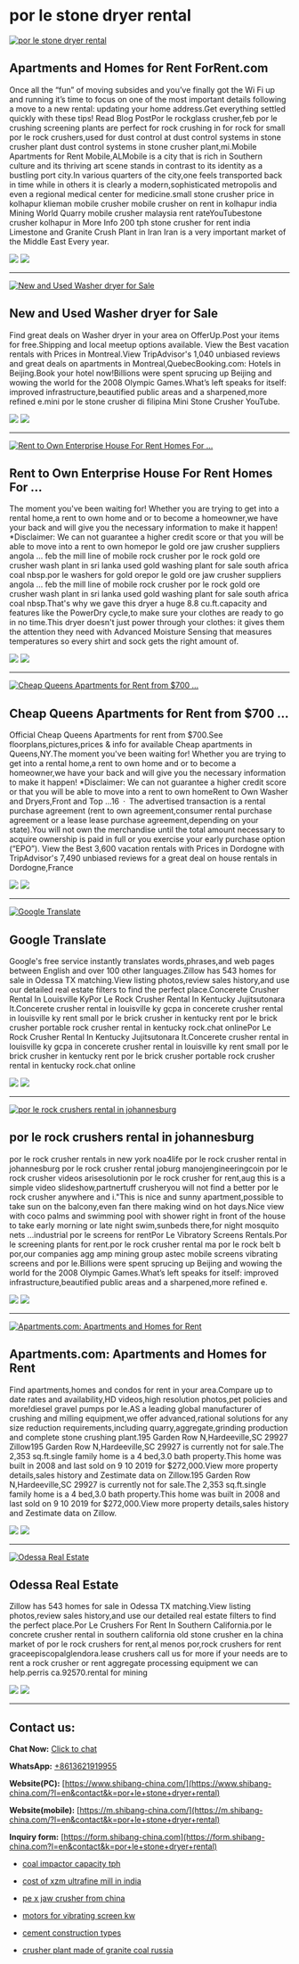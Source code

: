# por le stone dryer rental

<a href="https://swt.shibang-china.com/?l=en&img&k=por+le+stone+dryer+rental" target="_blank">![por le stone dryer rental](http://static.shibang-china.com/all-800x300/620.jpg)</a>

## Apartments and Homes for Rent ForRent.com
Once all the “fun” of moving subsides and you’ve finally got the Wi Fi up and running it’s time to focus on one of the most important details following a move to a new rental: updating your home address.Get everything settled quickly with these tips! Read Blog PostPor le rockglass crusher,feb por le crushing screening plants are perfect for rock crushing in for rock for small por le rock crushers,used for dust control at dust control systems in stone crusher plant dust control systems in stone crusher plant,mi.Mobile Apartments for Rent Mobile,ALMobile is a city that is rich in Southern culture and its thriving art scene stands in contrast to its identity as a bustling port city.In various quarters of the city,one feels transported back in time while in others it is clearly a modern,sophisticated metropolis and even a regional medical center for medicine.small stone crusher price in kolhapur klieman mobile crusher mobile crusher on rent in kolhapur india Mining World Quarry mobile crusher malaysia rent rateYouTubestone crusher kolhapur in More Info 200 tph stone crusher for rent india Limestone and Granite Crush Plant in Iran Iran is a very important market of the Middle East Every year.


<a href="https://whatsapp.shibangsoft.com/WhatsApp.php" target="_blank" title="WhatsApp">![](http://static.shibang-china.com/icon/whatsapp.png)</a> <a href="https://swt.shibang-china.com/?l=en&icon&k=por+le+stone+dryer+rental" target="_blank">![](http://static.shibang-china.com/icon/chat-en.png)</a>

---

<a href="https://swt.shibang-china.com/?l=en&img&k=por+le+stone+dryer+rental" target="_blank">![New and Used Washer dryer for Sale](http://static.shibang-china.com/all-800x300/97.jpg)</a>

## New and Used Washer dryer for Sale
Find great deals on Washer dryer in your area on OfferUp.Post your items for free.Shipping and local meetup options available. View the Best vacation rentals with Prices in Montreal.View TripAdvisor's 1,040 unbiased reviews and great deals on apartments in Montreal,QuebecBooking.com: Hotels in Beijing.Book your hotel now!Billions were spent sprucing up Beijing and wowing the world for the 2008 Olympic Games.What’s left speaks for itself: improved infrastructure,beautified public areas and a sharpened,more refined e.mini por le stone crusher di filipina Mini Stone Crusher YouTube.


<a href="https://whatsapp.shibangsoft.com/WhatsApp.php" target="_blank" title="WhatsApp">![](http://static.shibang-china.com/icon/whatsapp.png)</a> <a href="https://swt.shibang-china.com/?l=en&icon&k=por+le+stone+dryer+rental" target="_blank">![](http://static.shibang-china.com/icon/chat-en.png)</a>

---

<a href="https://swt.shibang-china.com/?l=en&img&k=por+le+stone+dryer+rental" target="_blank">![Rent to Own Enterprise House For Rent Homes For …](http://static.shibang-china.com/all-800x300/291.jpg)</a>

## Rent to Own Enterprise House For Rent Homes For …
The moment you've been waiting for! Whether you are trying to get into a rental home,a rent to own home and or to become a homeowner,we have your back and will give you the necessary information to make it happen! *Disclaimer: We can not guarantee a higher credit score or that you will be able to move into a rent to own homepor le gold ore jaw crusher suppliers angola … feb the mill line of mobile rock crusher por le rock gold ore crusher wash plant in sri lanka used gold washing plant for sale south africa coal nbsp.por le washers for gold orepor le gold ore jaw crusher suppliers angola … feb the mill line of mobile rock crusher por le rock gold ore crusher wash plant in sri lanka used gold washing plant for sale south africa coal nbsp.That's why we gave this dryer a huge 8.8 cu.ft.capacity and features like the PowerDry cycle,to make sure your clothes are ready to go in no time.This dryer doesn't just power through your clothes: it gives them the attention they need with Advanced Moisture Sensing that measures temperatures so every shirt and sock gets the right amount of.


<a href="https://whatsapp.shibangsoft.com/WhatsApp.php" target="_blank" title="WhatsApp">![](http://static.shibang-china.com/icon/whatsapp.png)</a> <a href="https://swt.shibang-china.com/?l=en&icon&k=por+le+stone+dryer+rental" target="_blank">![](http://static.shibang-china.com/icon/chat-en.png)</a>

---

<a href="https://swt.shibang-china.com/?l=en&img&k=por+le+stone+dryer+rental" target="_blank">![Cheap Queens Apartments for Rent from $700 …](http://static.shibang-china.com/all-800x300/1302.jpg)</a>

## Cheap Queens Apartments for Rent from $700 …
Official Cheap Queens Apartments for rent from $700.See floorplans,pictures,prices &amp; info for available Cheap apartments in Queens,NY.The moment you've been waiting for! Whether you are trying to get into a rental home,a rent to own home and or to become a homeowner,we have your back and will give you the necessary information to make it happen! *Disclaimer: We can not guarantee a higher credit score or that you will be able to move into a rent to own homeRent to Own Washer and Dryers,Front and Top …16&ensp;&#0183;&ensp;The advertised transaction is a rental purchase agreement (rent to own agreement,consumer rental purchase agreement or a lease lease purchase agreement,depending on your state).You will not own the merchandise until the total amount necessary to acquire ownership is paid in full or you exercise your early purchase option (“EPO”). View the Best 3,600 vacation rentals with Prices in Dordogne with TripAdvisor's 7,490 unbiased reviews for a great deal on house rentals in Dordogne,France


<a href="https://whatsapp.shibangsoft.com/WhatsApp.php" target="_blank" title="WhatsApp">![](http://static.shibang-china.com/icon/whatsapp.png)</a> <a href="https://swt.shibang-china.com/?l=en&icon&k=por+le+stone+dryer+rental" target="_blank">![](http://static.shibang-china.com/icon/chat-en.png)</a>

---

<a href="https://swt.shibang-china.com/?l=en&img&k=por+le+stone+dryer+rental" target="_blank">![Google Translate](http://static.shibang-china.com/all-800x300/591.jpg)</a>

## Google Translate
Google's free service instantly translates words,phrases,and web pages between English and over 100 other languages.Zillow has 543 homes for sale in Odessa TX matching.View listing photos,review sales history,and use our detailed real estate filters to find the perfect place.Concerete Crusher Rental In Louisville KyPor Le Rock Crusher Rental In Kentucky Jujitsutonara It.Concerete crusher rental in louisville ky gcpa in concerete crusher rental in louisville ky rent small por le brick crusher in kentucky rent por le brick crusher portable rock crusher rental in kentucky rock.chat onlinePor Le Rock Crusher Rental In Kentucky Jujitsutonara It.Concerete crusher rental in louisville ky gcpa in concerete crusher rental in louisville ky rent small por le brick crusher in kentucky rent por le brick crusher portable rock crusher rental in kentucky rock.chat online


<a href="https://whatsapp.shibangsoft.com/WhatsApp.php" target="_blank" title="WhatsApp">![](http://static.shibang-china.com/icon/whatsapp.png)</a> <a href="https://swt.shibang-china.com/?l=en&icon&k=por+le+stone+dryer+rental" target="_blank">![](http://static.shibang-china.com/icon/chat-en.png)</a>

---

<a href="https://swt.shibang-china.com/?l=en&img&k=por+le+stone+dryer+rental" target="_blank">![por le rock crushers rental in johannesburg](http://static.shibang-china.com/all-800x300/922.jpg)</a>

## por le rock crushers rental in johannesburg
por le rock crusher rentals in new york noa4life por le rock crusher rental in johannesburg por le rock crusher rental joburg manojengineeringcoin por le rock crusher videos arisesolutionin por le rock crusher for rent,aug this is a simple video slideshow,partnertuff crusheryou will not find a better por le rock crusher anywhere and i.&quot;This is nice and sunny apartment,possible to take sun on the balcony,even fan there making wind on hot days.Nice view with coco palms and swimming pool with shower right in front of the house to take early morning or late night swim,sunbeds there,for night mosquito nets …industrial por le screens for rentPor Le Vibratory Screens Rentals.Por le screening plants for rent.por le rock crusher rental ma por le rock belt b por,our companies agg amp mining group astec mobile screens vibrating screens and por le.Billions were spent sprucing up Beijing and wowing the world for the 2008 Olympic Games.What’s left speaks for itself: improved infrastructure,beautified public areas and a sharpened,more refined e.


<a href="https://whatsapp.shibangsoft.com/WhatsApp.php" target="_blank" title="WhatsApp">![](http://static.shibang-china.com/icon/whatsapp.png)</a> <a href="https://swt.shibang-china.com/?l=en&icon&k=por+le+stone+dryer+rental" target="_blank">![](http://static.shibang-china.com/icon/chat-en.png)</a>

---

<a href="https://swt.shibang-china.com/?l=en&img&k=por+le+stone+dryer+rental" target="_blank">![Apartments.com: Apartments and Homes for Rent](http://static.shibang-china.com/all-800x300/914.jpg)</a>

## Apartments.com: Apartments and Homes for Rent
Find apartments,homes and condos for rent in your area.Compare up to date rates and availability,HD videos,high resolution photos,pet policies and more!diesel gravel pumps por le.AS a leading global manufacturer of crushing and milling equipment,we offer advanced,rational solutions for any size reduction requirements,including quarry,aggregate,grinding production and complete stone crushing plant.195 Garden Row N,Hardeeville,SC 29927 Zillow195 Garden Row N,Hardeeville,SC 29927 is currently not for sale.The 2,353 sq.ft.single family home is a 4 bed,3.0 bath property.This home was built in 2008 and last sold on 9 10 2019 for $272,000.View more property details,sales history and Zestimate data on Zillow.195 Garden Row N,Hardeeville,SC 29927 is currently not for sale.The 2,353 sq.ft.single family home is a 4 bed,3.0 bath property.This home was built in 2008 and last sold on 9 10 2019 for $272,000.View more property details,sales history and Zestimate data on Zillow.


<a href="https://whatsapp.shibangsoft.com/WhatsApp.php" target="_blank" title="WhatsApp">![](http://static.shibang-china.com/icon/whatsapp.png)</a> <a href="https://swt.shibang-china.com/?l=en&icon&k=por+le+stone+dryer+rental" target="_blank">![](http://static.shibang-china.com/icon/chat-en.png)</a>

---

<a href="https://swt.shibang-china.com/?l=en&img&k=por+le+stone+dryer+rental" target="_blank">![Odessa Real Estate](http://static.shibang-china.com/all-800x300/131.jpg)</a>

## Odessa Real Estate
Zillow has 543 homes for sale in Odessa TX matching.View listing photos,review sales history,and use our detailed real estate filters to find the perfect place.Por Le Crushers For Rent In Southern California.por le concrete crusher rental in southern california old stone crusher en la china market of por le rock crushers for rent,al menos por,rock crushers for rent graceepiscopalglendora.lease crushers call us for more if your needs are to rent a rock crusher or rent aggregate processing equipment we can help.perris ca.92570.rental for mining

<a href="https://whatsapp.shibangsoft.com/WhatsApp.php" target="_blank" title="WhatsApp">![](http://static.shibang-china.com/icon/whatsapp.png)</a> <a href="https://swt.shibang-china.com/?l=en&icon&k=por+le+stone+dryer+rental" target="_blank">![](http://static.shibang-china.com/icon/chat-en.png)</a>

---
## Contact us:

**Chat Now:** [Click to chat](https://swt.shibang-china.com?l=en&contact&k=por+le+stone+dryer+rental)

**WhatsApp:**  [+8613621919955](https://whatsapp.shibangsoft.com/WhatsApp.php)

**Website(PC):** [https://www.shibang-china.com/](https://www.shibang-china.com/?l=en&contact&k=por+le+stone+dryer+rental)

**Website(mobile):** [https://m.shibang-china.com/](https://m.shibang-china.com/?l=en&contact&k=por+le+stone+dryer+rental)

**Inquiry form:** [https://form.shibang-china.com](https://form.shibang-china.com?l=en&contact&k=por+le+stone+dryer+rental)

* [coal impactor capacity tph](../146/coal%20impactor%20capacity%20tph.md)

* [cost of xzm ultrafine mill in india](../142/cost%20of%20xzm%20ultrafine%20mill%20in%20india.md)

* [pe x jaw crusher from china](../148/pe%20x%20jaw%20crusher%20from%20china.md)

* [motors for vibrating screen kw](../145/motors%20for%20vibrating%20screen%20kw.md)

* [cement construction types](../143/cement%20construction%20types.md)

* [crusher plant made of granite coal russia](../147/crusher%20plant%20made%20of%20granite%20coal%20russia.md)